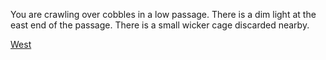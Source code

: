 You are crawling over cobbles in a low passage.  There is a dim light
at the east end of the passage.
There is a small wicker cage discarded nearby.

[West](../dark/dark.md)
